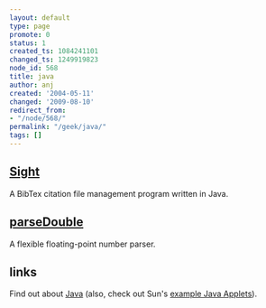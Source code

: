 ```yaml
---
layout: default
type: page
promote: 0
status: 1
created_ts: 1084241101
changed_ts: 1249919823
node_id: 568
title: java
author: anj
created: '2004-05-11'
changed: '2009-08-10'
redirect_from:
- "/node/568/"
permalink: "/geek/java/"
tags: []
---
```

## [Sight](http://anjackson.net/poot/java/sight)
A BibTex citation file management program written in Java. 

## [parseDouble](http://anjackson.net/poot/java/parseDouble)
A flexible floating-point number parser.

## links
Find out about <a href="http://java.sun.com/">Java</a> (also, check out Sun's <a href="http://java.sun.com/applets/"> example Java Applets</a>).
